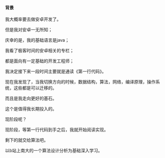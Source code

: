 #### 背景

我大概率要去做安卓开发了。

但是我对安卓一无所知；

庆幸的是，我的基础语言是java；

我看了极客时间的安卓相关的专栏；

都是面向有一定基础的开发工程师；

我决定接下来一段时间主要就是通读《第一行代码》。



现在我发现了，当我切换方向的时候，数据结构，算法，网络，编译原理，操作系统，这些都是可以迁移的。

而且是我走向更好的基石。

这个是值得我长期投入的。



现阶段呢？



现阶段，等第一行代码到手之后，我就开始阅读实现。

剩下的就交给算法吧。

以b站上南大的一个算法设计分析为基础深入学习。